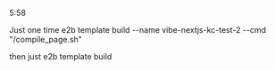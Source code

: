 5:58

Just one time
e2b template build --name vibe-nextjs-kc-test-2 --cmd "/compile_page.sh"

then just
e2b template build